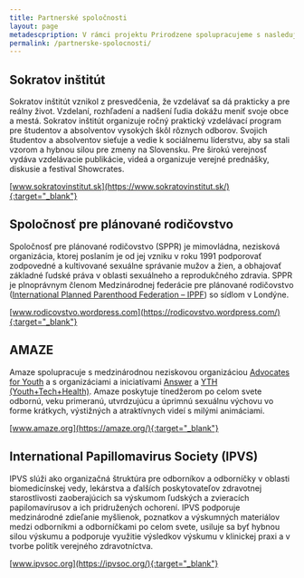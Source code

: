 ```yaml
---
title: Partnerské spoločnosti
layout: page
metadescpription: V rámci projektu Prirodzene spolupracujeme s nasledujúcimi spoločnosťami.
permalink: /partnerske-spolocnosti/
---
```

## **Sokratov inštitút**

Sokratov inštitút vznikol z presvedčenia, že vzdelávať sa dá prakticky a pre reálny život. Vzdelaní, rozhľadení a nadšení ľudia dokážu meniť svoje obce a mestá. Sokratov inštitút organizuje ročný praktický vzdelávací program pre študentov a absolventov vysokých škôl rôznych odborov. Svojich študentov a absolventov sieťuje a vedie k sociálnemu líderstvu, aby sa stali vzorom a hybnou silou pre zmeny na Slovensku. Pre širokú verejnosť vydáva vzdelávacie publikácie, videá a organizuje verejné prednášky, diskusie a festival Showcrates.

[www.sokratovinstitut.sk](https://www.sokratovinstitut.sk/){:target="_blank"}    

## **Spoločnosť pre plánované rodičovstvo**

Spoločnosť pre plánované rodičovstvo (SPPR) je mimovládna, nezisková organizácia, ktorej poslaním je od jej vzniku v roku 1991 podporovať zodpovedné a kultivované sexuálne správanie mužov a žien, a obhajovať základné ľudské práva v oblasti sexuálneho a reprodukčného zdravia. SPPR je plnoprávnym členom Medzinárodnej federácie pre plánované rodičovstvo ([International Planned Parenthood Federation – IPPF](https://www.ippf.org/)) so sídlom v Londýne.  

[www.rodicovstvo.wordpress.com](https://rodicovstvo.wordpress.com/){:target="_blank"}  

## **AMAZE**

Amaze spolupracuje s medzinárodnou neziskovou organizáciou [Advocates for Youth](https://www.advocatesforyouth.org/) a s organizáciami a iniciatívami [Answer](https://answer.rutgers.edu/) a [YTH (Youth+Tech+Health)](https://yth.org/). Amaze poskytuje tínedžerom po celom svete odbornú, veku primeranú, utvrdzujúcu a úprimnú sexuálnu výchovu vo forme krátkych, výstižných a atraktívnych videí s milými animáciami.  

[www.amaze.org](https://amaze.org/){:target="_blank"}  

## **International Papillomavirus Society (IPVS)**

IPVS slúži ako organizačná štruktúra pre odborníkov a odborníčky v oblasti biomedicínskej vedy, lekárstva a ďalších poskytovateľov zdravotnej starostlivosti zaoberajúcich sa výskumom ľudských a zvieracích papilomavírusov a ich pridružených ochorení. IPVS podporuje medzinárodné zdieľanie myšlienok, poznatkov a výskumných materiálov medzi odborníkmi a odborníčkami po celom svete, usiluje sa byť hybnou silou výskumu a podporuje využitie výsledkov výskumu v klinickej praxi a v tvorbe politík verejného zdravotníctva.  

[www.ipvsoc.org](https://ipvsoc.org/){:target="_blank"}